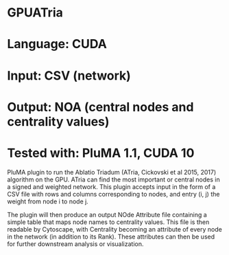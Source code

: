 # GPUATria
# Language: CUDA
# Input: CSV (network)
# Output: NOA (central nodes and centrality values)
# Tested with: PluMA 1.1, CUDA 10

PluMA plugin to run the Ablatio Triadum (ATria, Cickovski et al 2015, 2017) algorithm on the GPU.
ATria can find the most important or central nodes in a signed and weighted network.
This plugin accepts input in the form of a CSV file with rows and columns corresponding to nodes,
and entry (i, j) the weight from node i to node j.

The plugin will then produce an output NOde Attribute file containing a simple table
that maps node names to centrality values.  This file is then readable by Cytoscape,
with Centrality becoming an attribute of every node in the network (in addition to its Rank).
These attributes can then be used for further downstream analysis or visualization.
